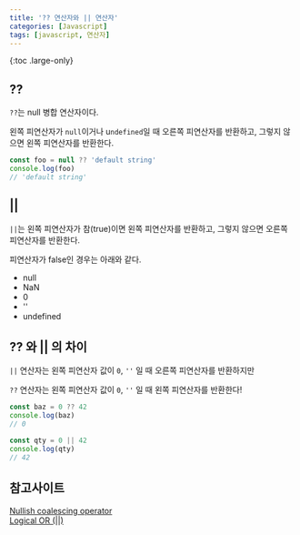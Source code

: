 ```yaml
---
title: '?? 연산자와 || 연산자'
categories: [Javascript]
tags: [javascript, 연산자]
---
```


{:toc .large-only}

## ??

`??`는 null 병합 연산자이다.

왼쪽 피연산자가 `null`이거나 u`ndefined`일 때 오른쪽 피연산자를 반환하고, 그렇지 않으면 왼쪽 피연산자를 반환한다.

```js
const foo = null ?? 'default string'
console.log(foo)
// 'default string'
```

## ||

`||`는 왼쪽 피연산자가 참(true)이면 왼쪽 피연산자를 반환하고, 그렇지 않으면 오른쪽 피연산자를 반환한다.

피연산자가 false인 경우는 아래와 같다.

- null
- NaN
- 0
- ''
- undefined

## ?? 와 || 의 차이

`||` 연산자는 왼쪽 피연산자 값이 `0`, `''` 일 때 오른쪽 피연산자를 반환하지만

`??` 연산자는 왼쪽 피연산자 값이 `0`, `''` 일 때 왼쪽 피연산자를 반환한다!

```js
const baz = 0 ?? 42
console.log(baz)
// 0

const qty = 0 || 42
console.log(qty)
// 42
```

## 참고사이트

[Nullish coalescing operator](https://developer.mozilla.org/ko/docs/Web/JavaScript/Reference/Operators/Nullish_coalescing)<br/>
[Logical OR (||)](https://developer.mozilla.org/en-US/docs/Web/JavaScript/Reference/Operators/Logical_OR)
